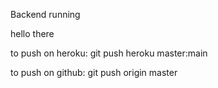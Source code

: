 Backend running 


hello there

to push on heroku:
git push heroku master:main

to push on github:
git push origin master
